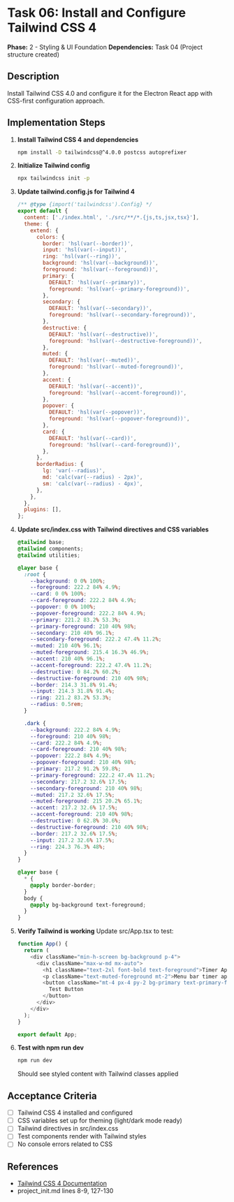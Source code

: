 # Task 06: Install and Configure Tailwind CSS 4

**Phase:** 2 - Styling & UI Foundation
**Dependencies:** Task 04 (Project structure created)

## Description

Install Tailwind CSS 4.0 and configure it for the Electron React app with CSS-first configuration approach.

## Implementation Steps

1. **Install Tailwind CSS 4 and dependencies**

   ```bash
   npm install -D tailwindcss@^4.0.0 postcss autoprefixer
   ```

2. **Initialize Tailwind config**

   ```bash
   npx tailwindcss init -p
   ```

3. **Update tailwind.config.js for Tailwind 4**

   ```javascript
   /** @type {import('tailwindcss').Config} */
   export default {
     content: ['./index.html', './src/**/*.{js,ts,jsx,tsx}'],
     theme: {
       extend: {
         colors: {
           border: 'hsl(var(--border))',
           input: 'hsl(var(--input))',
           ring: 'hsl(var(--ring))',
           background: 'hsl(var(--background))',
           foreground: 'hsl(var(--foreground))',
           primary: {
             DEFAULT: 'hsl(var(--primary))',
             foreground: 'hsl(var(--primary-foreground))',
           },
           secondary: {
             DEFAULT: 'hsl(var(--secondary))',
             foreground: 'hsl(var(--secondary-foreground))',
           },
           destructive: {
             DEFAULT: 'hsl(var(--destructive))',
             foreground: 'hsl(var(--destructive-foreground))',
           },
           muted: {
             DEFAULT: 'hsl(var(--muted))',
             foreground: 'hsl(var(--muted-foreground))',
           },
           accent: {
             DEFAULT: 'hsl(var(--accent))',
             foreground: 'hsl(var(--accent-foreground))',
           },
           popover: {
             DEFAULT: 'hsl(var(--popover))',
             foreground: 'hsl(var(--popover-foreground))',
           },
           card: {
             DEFAULT: 'hsl(var(--card))',
             foreground: 'hsl(var(--card-foreground))',
           },
         },
         borderRadius: {
           lg: 'var(--radius)',
           md: 'calc(var(--radius) - 2px)',
           sm: 'calc(var(--radius) - 4px)',
         },
       },
     },
     plugins: [],
   };
   ```

4. **Update src/index.css with Tailwind directives and CSS variables**

   ```css
   @tailwind base;
   @tailwind components;
   @tailwind utilities;

   @layer base {
     :root {
       --background: 0 0% 100%;
       --foreground: 222.2 84% 4.9%;
       --card: 0 0% 100%;
       --card-foreground: 222.2 84% 4.9%;
       --popover: 0 0% 100%;
       --popover-foreground: 222.2 84% 4.9%;
       --primary: 221.2 83.2% 53.3%;
       --primary-foreground: 210 40% 98%;
       --secondary: 210 40% 96.1%;
       --secondary-foreground: 222.2 47.4% 11.2%;
       --muted: 210 40% 96.1%;
       --muted-foreground: 215.4 16.3% 46.9%;
       --accent: 210 40% 96.1%;
       --accent-foreground: 222.2 47.4% 11.2%;
       --destructive: 0 84.2% 60.2%;
       --destructive-foreground: 210 40% 98%;
       --border: 214.3 31.8% 91.4%;
       --input: 214.3 31.8% 91.4%;
       --ring: 221.2 83.2% 53.3%;
       --radius: 0.5rem;
     }

     .dark {
       --background: 222.2 84% 4.9%;
       --foreground: 210 40% 98%;
       --card: 222.2 84% 4.9%;
       --card-foreground: 210 40% 98%;
       --popover: 222.2 84% 4.9%;
       --popover-foreground: 210 40% 98%;
       --primary: 217.2 91.2% 59.8%;
       --primary-foreground: 222.2 47.4% 11.2%;
       --secondary: 217.2 32.6% 17.5%;
       --secondary-foreground: 210 40% 98%;
       --muted: 217.2 32.6% 17.5%;
       --muted-foreground: 215 20.2% 65.1%;
       --accent: 217.2 32.6% 17.5%;
       --accent-foreground: 210 40% 98%;
       --destructive: 0 62.8% 30.6%;
       --destructive-foreground: 210 40% 98%;
       --border: 217.2 32.6% 17.5%;
       --input: 217.2 32.6% 17.5%;
       --ring: 224.3 76.3% 48%;
     }
   }

   @layer base {
     * {
       @apply border-border;
     }
     body {
       @apply bg-background text-foreground;
     }
   }
   ```

5. **Verify Tailwind is working**
   Update src/App.tsx to test:

   ```typescript
   function App() {
     return (
       <div className="min-h-screen bg-background p-4">
         <div className="max-w-md mx-auto">
           <h1 className="text-2xl font-bold text-foreground">Timer App</h1>
           <p className="text-muted-foreground mt-2">Menu bar timer application</p>
           <button className="mt-4 px-4 py-2 bg-primary text-primary-foreground rounded-md">
             Test Button
           </button>
         </div>
       </div>
     );
   }

   export default App;
   ```

6. **Test with npm run dev**
   ```bash
   npm run dev
   ```
   Should see styled content with Tailwind classes applied

## Acceptance Criteria

- [ ] Tailwind CSS 4 installed and configured
- [ ] CSS variables set up for theming (light/dark mode ready)
- [ ] Tailwind directives in src/index.css
- [ ] Test components render with Tailwind styles
- [ ] No console errors related to CSS

## References

- [Tailwind CSS 4 Documentation](https://tailwindcss.com/docs)
- project_init.md lines 8-9, 127-130
